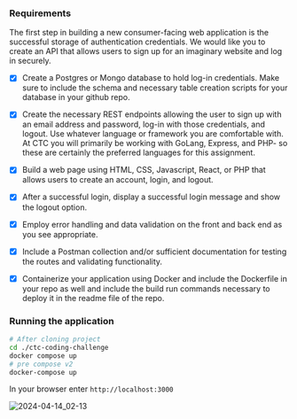 ### Requirements

The first step in building a new consumer-facing web application is the successful
storage of authentication credentials. We would like you to create an API that
allows users to sign up for an imaginary website and log in securely.

- [x] Create a Postgres or Mongo database to hold log-in credentials. Make
sure to include the schema and necessary table creation scripts for your
database in your github repo.

-  [x] Create the necessary REST endpoints allowing the user to sign up with an
email address and password, log-in with those credentials, and logout. Use
whatever language or framework you are comfortable with. At CTC you will
primarily be working with GoLang, Express, and PHP- so these are
certainly the preferred languages for this assignment.

- [x] Build a web page using HTML, CSS, Javascript, React, or PHP that allows
users to create an account, login, and logout.

- [x] After a successful login, display a successful login message and show the
logout option.

- [x] Employ error handling and data validation on the front and back end as
you see appropriate.

- [x] Include a Postman collection and/or sufficient documentation for testing the
routes and validating functionality.

- [x] Containerize your application using Docker and include the
Dockerfile in your repo as well and include the build run commands necessary to
deploy it in the readme file of the repo.

### Running the application

```bash
# After cloning project
cd ./ctc-coding-challenge
docker compose up
# pre compose v2
docker-compose up
```
In your browser enter `http://localhost:3000`

![2024-04-14_02-13](https://github.com/DeaSTL/ctc-coding-challenge/assets/19532324/15d08e13-d735-4f5e-9ffa-df8280528cdd)
